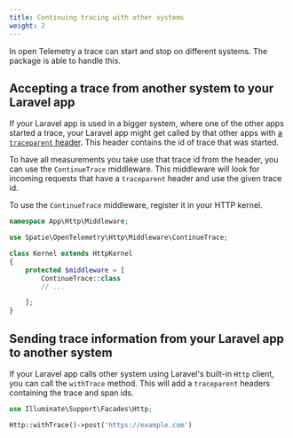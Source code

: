 ```yaml
---
title: Continuing tracing with other systems
weight: 2
---
```


In open Telemetry a trace can start and stop on different systems. The package is able to handle this.

## Accepting a trace from another system to your Laravel app

If your Laravel app is used in a bigger system, where one of the other apps started a trace, your Laravel app might get called by that other apps with [a `traceparent` header](https://uptrace.dev/opentelemetry/opentelemetry-traceparent.html). This header contains the id of trace that was started.

To have all measurements you take use that trace id from the header, you can use the `ContinueTrace` middleware. This middleware will look for incoming requests that have a `traceparent` header and use the given trace id.

To use the `ContinueTrace` middleware, register it in your HTTP kernel.

```php
namespace App\Http\Middleware;

use Spatie\OpenTelemetry\Http\Middleware\ContinueTrace;

class Kernel extends HttpKernel
{
    protected $middleware = [
        ContinueTrace::class
        // ...

    ];
}
```

## Sending trace information from your Laravel app to another system

If your Laravel app calls other system using Laravel's built-in `Http` client, you can call the `withTrace` method. This will add a `traceparent` headers containing the trace and span ids.

```php
use Illuminate\Support\Facades\Http;

Http::withTrace()->post('https://example.com')
```

